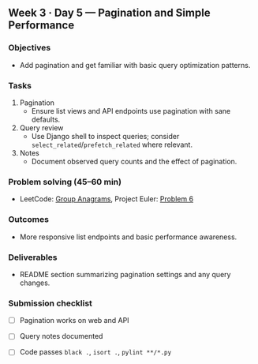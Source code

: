 ## Week 3 · Day 5 — Pagination and Simple Performance

### Objectives
- Add pagination and get familiar with basic query optimization patterns.

### Tasks
1) Pagination
   - Ensure list views and API endpoints use pagination with sane defaults.
2) Query review
   - Use Django shell to inspect queries; consider `select_related`/`prefetch_related` where relevant.
3) Notes
   - Document observed query counts and the effect of pagination.

### Problem solving (45–60 min)
- LeetCode: [Group Anagrams](https://leetcode.com/problems/group-anagrams/), Project Euler: [Problem 6](https://projecteuler.net/problem=6)

### Outcomes
- More responsive list endpoints and basic performance awareness.

### Deliverables
- README section summarizing pagination settings and any query changes.

### Submission checklist
- [ ] Pagination works on web and API
- [ ] Query notes documented
- [ ] Code passes `black .`, `isort .`, `pylint **/*.py`


